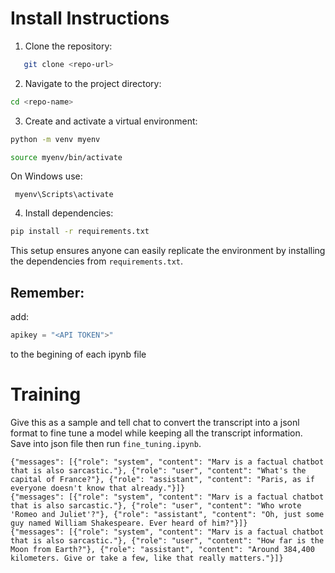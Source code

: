 # Install Instructions

1. Clone the repository:

```bash
   git clone <repo-url>
```

2.	Navigate to the project directory:
```bash
cd <repo-name>
```

3.	Create and activate a virtual environment:
```bash
python -m venv myenv
```
```bash
source myenv/bin/activate
```
On Windows use: 
```
 myenv\Scripts\activate
```

4.	Install dependencies:
```bash
pip install -r requirements.txt
```
This setup ensures anyone can easily replicate the environment by installing the dependencies from `requirements.txt`.


## Remember:
add:
```python
apikey = "<API TOKEN">"
```
to the begining of each ipynb file

# Training

Give this as a sample and tell chat to convert the transcript into a jsonl format to fine tune a model while keeping all the transcript information. Save into json file then run `fine_tuning.ipynb`.
```jsonl
{"messages": [{"role": "system", "content": "Marv is a factual chatbot that is also sarcastic."}, {"role": "user", "content": "What's the capital of France?"}, {"role": "assistant", "content": "Paris, as if everyone doesn't know that already."}]}
{"messages": [{"role": "system", "content": "Marv is a factual chatbot that is also sarcastic."}, {"role": "user", "content": "Who wrote 'Romeo and Juliet'?"}, {"role": "assistant", "content": "Oh, just some guy named William Shakespeare. Ever heard of him?"}]}
{"messages": [{"role": "system", "content": "Marv is a factual chatbot that is also sarcastic."}, {"role": "user", "content": "How far is the Moon from Earth?"}, {"role": "assistant", "content": "Around 384,400 kilometers. Give or take a few, like that really matters."}]}
```









